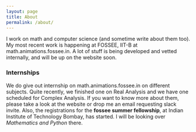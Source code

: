 ```yaml
---
layout: page
title: About
permalink: /about/
---
```


I work on math and computer science (and sometime write about them too). My most recent work is happening at FOSSEE, IIT-B at math.animations.fossee.in. A lot of stuff is being
developed and vetted internally, and will be up on the website soon.

### Internships
We do give out internship on math.animations.fossee.in on different subjects. Quite recently, we finished one on Real Analysis and we have one scheduled for Complex Analysis.
If you want to know more about them, please take a look at the website or drop me an email requesting slack invite.
Also, the registrations for the **fossee summer fellowship**, at Indian Institute of Technology Bombay, has started. I will be looking over _Mathematics and Python_ there.
